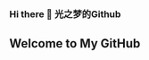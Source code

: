 ### Hi there 👋 光之梦的Github
**Welcome to My GitHub**
---
<!--
**GuangZhiMeng/GuangZhiMeng** is a ✨ _special_ ✨ repository because its `README.md` (this file) appears on your GitHub profile.

Here are some ideas to get you started:


<div align="center"> <img height="137px" src="https://github-readme-stats.vercel.app/api?username=GuangZhiMeng&hide_title=true&hide_border=true&show_icons=trueline_height=21&text_color=000&icon_color=000&bg_color=0,ea6161,ffc64d,fffc4d,52fa5a&theme=graywhite" /> </div>

![Most Used Languages](https://github-readme-stats.vercel.app/api/top-langs/?username=GuangZhiMeng-lab&theme=dark&layout=compact)

- 🔭 I’m currently working on ...
- 🌱 I’m currently learning ...
- 👯 I’m looking to collaborate on ...
- 🤔 I’m looking for help with ...
- 💬 Ask me about ...
- 📫 How to reach me: ...
- 😄 Pronouns: ...
- ⚡ Fun fact: ...
-->
